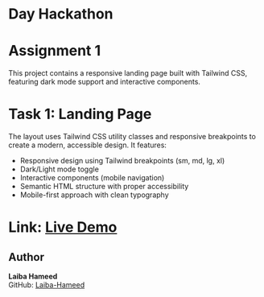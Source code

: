 # Day Hackathon

# Assignment 1

This project contains a responsive landing page built with Tailwind CSS, featuring dark mode support and interactive components.

# Task 1: Landing Page

The layout uses Tailwind CSS utility classes and responsive breakpoints to create a modern, accessible design. It features:

- Responsive design using Tailwind breakpoints (sm, md, lg, xl)
- Dark/Light mode toggle
- Interactive components (mobile navigation)
- Semantic HTML structure with proper accessibility
- Mobile-first approach with clean typography

# Link: [Live Demo](https://laiba-hameed-week1-day5.vercel.app/index.html)

## Author

**Laiba Hameed**  
GitHub: [Laiba-Hameed](https://github.com/Netixsol-Innovator-Internship/Laiba-Hameed/tree/main)
